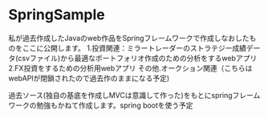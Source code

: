 # SpringSample
私が過去作成したJavaのweb作品をSpringフレームワークで作成しなおしたものをここに公開します。
1.投資関連：ミラートレーダーのストラテジー成績データ(csvファイル)から最適なポートフォリオ作成のための分析をするwebアプリ
2.FX投資をするための分析用webアプリ
その他.オークション関連（こちらはwebAPIが閉鎖されたので過去作のままになる予定)

過去ソース(独自の基底を作成しMVCは意識して作った)をもとにspringフレームワークの勉強もかねて作成します。spring bootを使う予定

